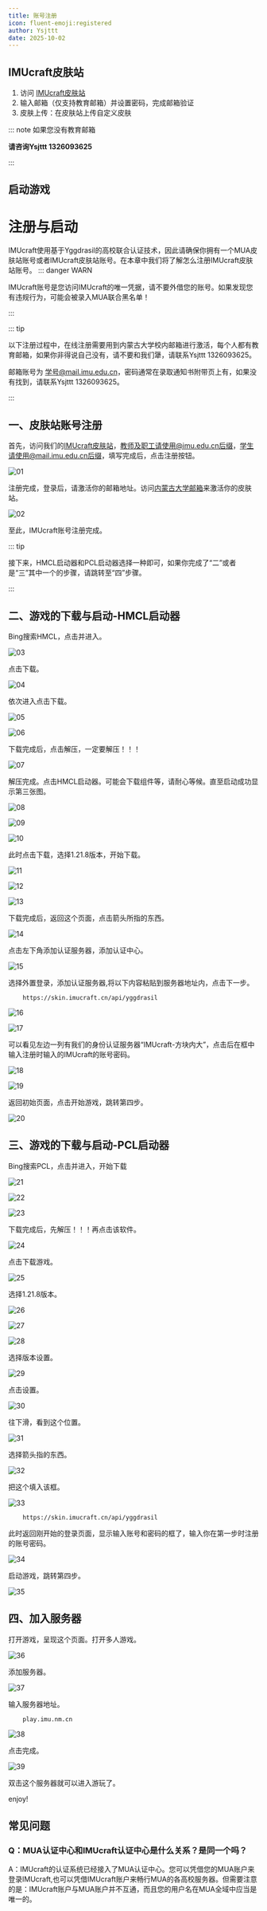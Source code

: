 ```yaml
---
title: 账号注册
icon: fluent-emoji:registered
author: Ysjttt
date: 2025-10-02
---
```




## **IMUcraft皮肤站**

1. 访问 [IMUcraft皮肤站](https://skin.imucraft.cn)
2. 输入邮箱（仅支持教育邮箱）并设置密码，完成邮箱验证
3. 皮肤上传：在皮肤站上传自定义皮肤



::: note 如果您没有教育邮箱

**请咨询Ysjttt 1326093625**

:::




## **启动游戏**

# 注册与启动

IMUcraft使用基于Yggdrasil的高校联合认证技术，因此请确保你拥有一个MUA皮肤站账号或者IMUcraft皮肤站账号。在本章中我们将了解怎么注册IMUcraft皮肤站账号。
::: danger WARN

IMUcraft账号是您访问IMUcraft的唯一凭据，请不要外借您的账号。如果发现您有违规行为，可能会被录入MUA联合黑名单！

:::



::: tip

以下注册过程中，在线注册需要用到内蒙古大学校内邮箱进行激活，每个人都有教育邮箱，如果你非得说自己没有，请不要和我们犟，请联系Ysjttt 1326093625。

邮箱账号为  学号@mail.imu.edu.cn，密码通常在录取通知书附带页上有，如果没有找到，请联系Ysjttt 1326093625。

:::

## 一、皮肤站账号注册

首先，访问我们的[IMUcraft皮肤站](https://skin.imucraft.cn)，教师及职工请使用@imu.edu.cn后缀，学生请使用@mail.imu.edu.cn后缀，填写完成后，点击注册按钮。

![01](https://lsky.imucraft.cn/i/2025/10/02/40.png)

注册完成，登录后，请激活你的邮箱地址。访问[内蒙古大学邮箱](http://mail.imu.edu.cn)来激活你的皮肤站。

![02](https://lsky.imucraft.cn/i/2025/10/02/41.png)

至此，IMUcraft账号注册完成。


::: tip

接下来，HMCL启动器和PCL启动器选择一种即可，如果你完成了“二”或者是“三”其中一个的步骤，请跳转至“四”步骤。

:::
## 二、游戏的下载与启动-HMCL启动器

Bing搜索HMCL，点击并进入。

![03](https://lsky.imucraft.cn/i/2025/10/02/1.png)

点击下载。

![04](https://lsky.imucraft.cn/i/2025/10/02/2.png)

依次进入点击下载。

![05](https://lsky.imucraft.cn/i/2025/10/02/3.png)

![06](https://lsky.imucraft.cn/i/2025/10/02/4.png)

下载完成后，点击解压，一定要解压！！！

![07](https://lsky.imucraft.cn/i/2025/10/02/5.png)

解压完成。点击HMCL启动器。可能会下载组件等，请耐心等候。直至启动成功显示第三张图。

![08](https://lsky.imucraft.cn/i/2025/10/02/6.png)

![09](https://lsky.imucraft.cn/i/2025/10/02/7.png)

![10](https://lsky.imucraft.cn/i/2025/10/02/8.png)

此时点击下载，选择1.21.8版本，开始下载。

![11](https://lsky.imucraft.cn/i/2025/10/02/9.png)

![12](https://lsky.imucraft.cn/i/2025/10/02/10.png)

![13](https://lsky.imucraft.cn/i/2025/10/02/11.png)

下载完成后，返回这个页面，点击箭头所指的东西。

![14](https://lsky.imucraft.cn/i/2025/10/02/12.png)

点击左下角添加认证服务器，添加认证中心。

![15](https://lsky.imucraft.cn/i/2025/10/02/13.png)

选择外置登录，添加认证服务器,将以下内容粘贴到服务器地址内，点击下一步。

```认证服务器
    https://skin.imucraft.cn/api/yggdrasil
```

![16](https://lsky.imucraft.cn/i/2025/10/02/15.png)

![17](https://lsky.imucraft.cn/i/2025/10/02/16.png)

可以看见左边一列有我们的身份认证服务器“IMUcraft-方块内大”，点击后在框中输入注册时输入的IMUcraft的账号密码。

![18](https://lsky.imucraft.cn/i/2025/10/02/17.png)

![19](https://lsky.imucraft.cn/i/2025/10/02/18.png)

返回初始页面，点击开始游戏，跳转第四步。

![20](https://lsky.imucraft.cn/i/2025/10/02/19.png)

## 三、游戏的下载与启动-PCL启动器

Bing搜索PCL，点击并进入，开始下载

![21](https://lsky.imucraft.cn/i/2025/10/02/25.png)

![22](https://lsky.imucraft.cn/i/2025/10/02/26.png)

![23](https://lsky.imucraft.cn/i/2025/10/02/27.png)

下载完成后，先解压！！！再点击该软件。

![24](https://lsky.imucraft.cn/i/2025/10/02/28.png)

点击下载游戏。

![25](https://lsky.imucraft.cn/i/2025/10/02/29.png)

选择1.21.8版本。

![26](https://lsky.imucraft.cn/i/2025/10/02/30.png)

![27](https://lsky.imucraft.cn/i/2025/10/02/31.png)

![28](https://lsky.imucraft.cn/i/2025/10/02/32.png)

选择版本设置。

![29](https://lsky.imucraft.cn/i/2025/10/02/33.png)

点击设置。

![30](https://lsky.imucraft.cn/i/2025/10/02/34.png)

往下滑，看到这个位置。

![31](https://lsky.imucraft.cn/i/2025/10/02/35.png)

选择箭头指的东西。

![32](https://lsky.imucraft.cn/i/2025/10/02/36.png)

把这个填入该框。

![33](https://lsky.imucraft.cn/i/2025/10/02/37.png)

```认证服务器
    https://skin.imucraft.cn/api/yggdrasil
```

此时返回刚开始的登录页面，显示输入账号和密码的框了，输入你在第一步时注册的账号密码。

![34](https://lsky.imucraft.cn/i/2025/10/02/38.png)

启动游戏，跳转第四步。

![35](https://lsky.imucraft.cn/i/2025/10/02/39.png)

## 四、加入服务器

打开游戏，呈现这个页面。打开多人游戏。

![36](https://lsky.imucraft.cn/i/2025/10/02/21.png)

添加服务器。

![37](https://lsky.imucraft.cn/i/2025/10/02/22.png)

输入服务器地址。

```服务器地址
    play.imu.nm.cn
```
![38](https://lsky.imucraft.cn/i/2025/10/02/23.png)

点击完成。

![39](https://lsky.imucraft.cn/i/2025/10/02/24.png)

双击这个服务器就可以进入游玩了。

enjoy!

## 常见问题
### Q：MUA认证中心和IMUcraft认证中心是什么关系？是同一个吗？

A：IMUcraft的认证系统已经接入了MUA认证中心。您可以凭借您的MUA账户来登录IMUcraft,也可以凭借IMUcraft账户来畅行MUA的各高校服务器。但需要注意的是：IMUcraft账户与MUA账户并不互通，而且您的用户名在MUA全域中应当是唯一的。